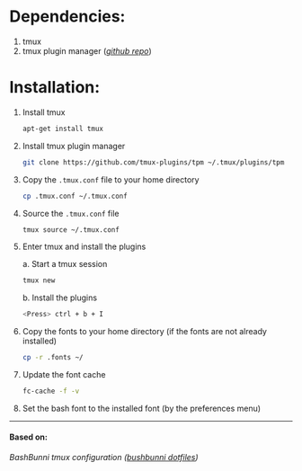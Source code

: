 # Dependencies:

1. tmux
2. tmux plugin manager (_[github repo](https://github.com/tmux-plugins/tpm)_)


# Installation:
1. Install tmux

    ```sh
    apt-get install tmux
    ```

2. Install tmux plugin manager

    ```sh
    git clone https://github.com/tmux-plugins/tpm ~/.tmux/plugins/tpm
    ```
3. Copy the `.tmux.conf` file to your home directory

    ```sh
    cp .tmux.conf ~/.tmux.conf
    ```
4. Source the `.tmux.conf` file

    ```sh
    tmux source ~/.tmux.conf
    ```
5. Enter tmux and install the plugins

    a. Start a tmux session

    ```sh
    tmux new
    ```
    b. Install the plugins

    ```sh
    <Press> ctrl + b + I
    ```
6. Copy the fonts to your home directory (if the fonts are not already installed)

    ```sh
    cp -r .fonts ~/
    ```
7. Update the font cache

    ```sh
    fc-cache -f -v
    ```
8. Set the bash font to the installed font (by the preferences menu)

--------------------------------------------------------------------

#### **Based on**:
_BashBunni tmux configuration ([bushbunni dotfiles](https://github.com/bashbunni/dotfiles))_
